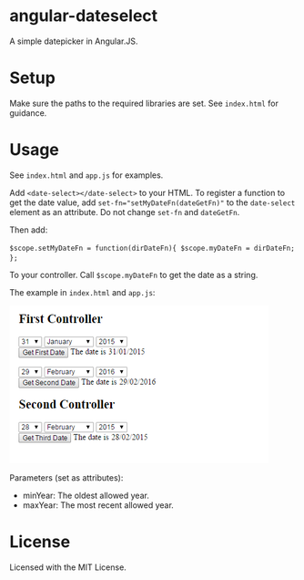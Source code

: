 # angular-dateselect
A simple datepicker in Angular.JS.

# Setup
Make sure the paths to the required libraries are set. See `index.html` for guidance.

# Usage
See `index.html` and `app.js` for examples.

Add `<date-select></date-select>` to your HTML. To register a function to get the date value, add `set-fn="setMyDateFn(dateGetFn)"` to the `date-select` element as an attribute. Do not change `set-fn` and `dateGetFn`.

Then add:

`$scope.setMyDateFn = function(dirDateFn){
  $scope.myDateFn = dirDateFn;
};`

To your controller. Call `$scope.myDateFn` to get the date as a string.

The example in `index.html` and `app.js`:

![Example](https://raw.githubusercontent.com/Honoo/angular-dateselect/master/example.png)

Parameters (set as attributes):
* minYear: The oldest allowed year.
* maxYear: The most recent allowed year.

# License
Licensed with the MIT License.
